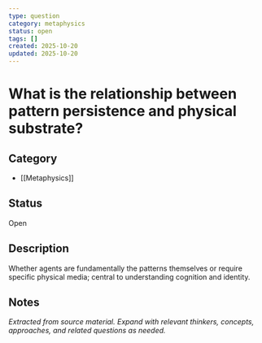 ```yaml
---
type: question
category: metaphysics
status: open
tags: []
created: 2025-10-20
updated: 2025-10-20
---
```


# What is the relationship between pattern persistence and physical substrate?

## Category

- [[Metaphysics]]

## Status

Open

## Description

Whether agents are fundamentally the patterns themselves or require specific physical media; central to understanding cognition and identity.

## Notes

*Extracted from source material. Expand with relevant thinkers, concepts, approaches, and related questions as needed.*
